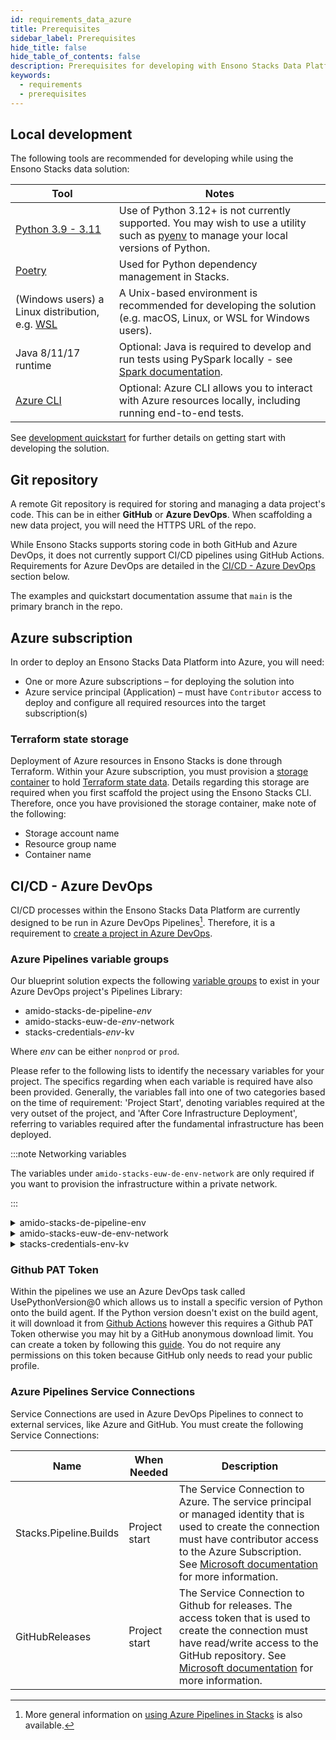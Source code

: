 ```yaml
---
id: requirements_data_azure
title: Prerequisites
sidebar_label: Prerequisites
hide_title: false
hide_table_of_contents: false
description: Prerequisites for developing with Ensono Stacks Data Platform
keywords:
  - requirements
  - prerequisites 
---
```


## Local development

The following tools are recommended for developing while using the Ensono Stacks data solution:

| Tool                                                                                                   | Notes                                                                                                                                                                   |
|--------------------------------------------------------------------------------------------------------|-------------------------------------------------------------------------------------------------------------------------------------------------------------------------|
| [Python 3.9 - 3.11](https://www.python.org/downloads/)                                                 | Use of Python 3.12+ is not currently supported. You may wish to use a utility such as [pyenv](https://pypi.org/project/pyenv/) to manage your local versions of Python. |
| [Poetry](https://python-poetry.org/docs/)                                                              | Used for Python dependency management in Stacks.                                                                                                                        |
| (Windows users) a Linux distribution, e.g. [WSL](https://docs.microsoft.com/en-us/windows/wsl/install) | A Unix-based environment is recommended for developing the solution (e.g. macOS, Linux, or WSL for Windows users).                                                      |
| Java 8/11/17 runtime                                                                                   | Optional: Java is required to develop and run tests using PySpark locally - see [Spark documentation](https://spark.apache.org/docs/latest/).                           |
| [Azure CLI](https://learn.microsoft.com/en-us/cli/azure/install-azure-cli)                             | Optional: Azure CLI allows you to interact with Azure resources locally, including running end-to-end tests.                                                            |

See [development quickstart](./dev_quickstart_data_azure.md) for further details on getting start with developing the solution.

## Git repository

A remote Git repository is required for storing and managing a data project's code. This can be in either **GitHub** or **Azure DevOps**. When scaffolding a new data project, you will need the HTTPS URL of the repo.

While Ensono Stacks supports storing code in both GitHub and Azure DevOps, it does not currently support CI/CD pipelines using GitHub Actions. Requirements for Azure DevOps are detailed in the [CI/CD - Azure DevOps](#cicd---azure-devops) section below.

The examples and quickstart documentation assume that `main` is the primary branch in the repo.

## Azure subscription

In order to deploy an Ensono Stacks Data Platform into Azure, you will need:

* One or more Azure subscriptions – for deploying the solution into
* Azure service principal (Application) – must have `Contributor` access to deploy and configure all required
resources into the target subscription(s)

### Terraform state storage

Deployment of Azure resources in Ensono Stacks is done through Terraform. Within your Azure subscription, you must provision a [storage container](https://learn.microsoft.com/en-us/azure/storage/blobs/blob-containers-portal) to hold [Terraform state data](https://developer.hashicorp.com/terraform/language/state). Details regarding this storage are required when you first scaffold the project using the Ensono Stacks CLI. Therefore, once you have provisioned the storage container, make note of the following:

* Storage account name
* Resource group name
* Container name

## CI/CD - Azure DevOps

CI/CD processes within the Ensono Stacks Data Platform are currently designed to be run in Azure DevOps Pipelines[^1]. Therefore, it is a requirement to [create a project in Azure DevOps](https://learn.microsoft.com/en-us/azure/devops/organizations/projects/create-project?view=azure-devops&tabs=browser).

[^1]: More general information on [using Azure Pipelines in Stacks](/docs/infrastructure/azure/pipelines/azure_devops) is also available.

### Azure Pipelines variable groups

Our blueprint solution expects the following [variable groups](https://learn.microsoft.com/en-us/azure/devops/pipelines/library/variable-groups?view=azure-devops&tabs=yaml)
to exist in your Azure DevOps project's Pipelines Library:

* amido-stacks-de-pipeline-_env_
* amido-stacks-euw-de-_env_-network
* stacks-credentials-_env_-kv

Where _env_ can be either `nonprod` or `prod`.

Please refer to the following lists to identify the necessary variables for your project.
The specifics regarding when each variable is required have also been provided. Generally,
the variables fall into one of two categories based on the time of requirement: 'Project Start',
denoting variables required at the very outset of the project, and 'After Core Infrastructure
Deployment', referring to variables required after the fundamental infrastructure has been deployed.

:::note Networking variables

The variables under `amido-stacks-euw-de-env-network` are only required if you want to provision the infrastructure within a private network.

:::

<details>
  <summary>amido-stacks-de-pipeline-env</summary>

| Variable Name                    | When Needed      | Description                                  |
|----------------------------------|------------------|----------------------------------------------|
| ADLS_DataLake_URL                | After core infra | Azure Data Lake Storage Gen2 URL             |
| blob_adls_storage                | After core infra | Azure Data Lake Storage Gen2 name            |
| blob_configStorage               | After core infra | Blob storage name                            |
| Blob_ConfigStore_serviceEndpoint | After core infra | Blob service URL                             |
| databricksHost                   | After core infra | Databricks URL                               |
| databricksWorkspaceResourceId    | After core infra | Databricks workspace resource id             |
| datafactoryname                  | After core infra | Azure Data Factory name                      |
| github_token                     | After core infra | GitHub PAT token, see below for more details |
| integration_runtime_name         | After core infra | Azure Data Factory integration runtime name  |
| KeyVault_baseURL                 | After core infra | Vault URI                                    |
| keyvault_name                    | After core infra | Key Vault name                               |
| location                         | Project start    | Azure region                                 |
| resource_group                   | Project start    | Name of the resource group                   |
| sql_connection                   | After core infra | Connection string to Azure SQL database      |

</details>

<details>
  <summary>amido-stacks-euw-de-env-network</summary>

| Variable Name                  | When Needed   | Description                                             |
|--------------------------------|---------------|---------------------------------------------------------|
| databricks_private_subnet_name | Project start | Name of the private databricks subnet                   |
| databricks_public_subnet_name  | Project start | Name of the public databricks subnet                    |
| pe_resource_group_name         | Project start | Name of the resource group to provision private VNet to |
| pe_subnet_name                 | Project start | Name of the subnet to provision private endpoints into  |
| pe_subnet_prefix               | Project start | Subnet CIDR, e.g. ["10.3.1.0/24"]                       |
| pe_vnet_name                   | Project start | Private VNet name                                       |
| private_subnet_prefix          | Project start | Subnet CIDR, e.g. ["10.3.4.0/24"]                       |
| public_subnet_prefix           | Project start | Subnet CIDR, e.g. ["10.3.3.0/24"]                       |

</details>

<details>
  <summary>stacks-credentials-env-kv</summary>

| Variable Name         | When Needed   | Description                                           |
|-----------------------|---------------|-------------------------------------------------------|
| azure-client-id       | Project start | Application ID for Azure Active Directory application |
| azure-client-secret   | Project start | Service principal secret                              |
| azure-subscription-id | Project start | Subscription ID                                       |
| azure-tenant-id       | Project start | Directory ID for Azure Active Directory application   |

</details>

### Github PAT Token

Within the pipelines we use an Azure DevOps task called UsePythonVersion@0 which allows us to install a specific version of Python onto the build agent. If the Python version doesn't exist on the build agent, it will download it from [Github Actions](https://github.com/actions/python-versions) however this requires a Github PAT Token otherwise you may hit by a GitHub anonymous download limit.
You can create a token by following this [guide](https://docs.github.com/en/authentication/keeping-your-account-and-data-secure/managing-your-personal-access-tokens).
You do not require any permissions on this token because GitHub only needs to read your public profile.

### Azure Pipelines Service Connections

Service Connections are used in Azure DevOps Pipelines to connect to external services, like Azure and GitHub.
You must create the following Service Connections:

| Name                   | When Needed   | Description                                                                                                                                                                                                                                                                                                                  |
|------------------------|---------------|------------------------------------------------------------------------------------------------------------------------------------------------------------------------------------------------------------------------------------------------------------------------------------------------------------------------------|
| Stacks.Pipeline.Builds | Project start | The Service Connection to Azure. The service principal or managed identity that is used to create the connection must have contributor access to the Azure Subscription. See [Microsoft documentation](https://learn.microsoft.com/en-us/azure/devops/pipelines/library/connect-to-azure?view=azure-devops) for more information.               |
| GitHubReleases         | Project start | The Service Connection to Github for releases. The access token that is used to create the connection must have read/write access to the GitHub repository. See [Microsoft documentation](https://learn.microsoft.com/en-us/azure/devops/pipelines/library/service-endpoints?view=azure-devops#github-service-connection) for more information. |
